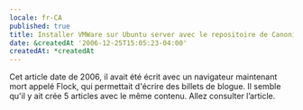 ```yaml
---
locale: fr-CA
published: true
title: Installer VMWare sur Ubuntu server avec le repositoire de Canonical 5/5
date: &createdAt '2006-12-25T15:05:23-04:00'
createdAt: *createdAt
---
```


<nuxt-link to="/blog/2006/12/installer-vmware-sur-ubuntu-server-avec-le-repositoire-de-canonical">Cet
article date de 2006, il avait été écrit avec un navigateur maintenant mort
appelé Flock, qui permettait d'écrire des billets de blogue. Il semble qu'il y
ait crée 5 articles avec le même contenu. Allez consulter l’article.</nuxt-link>
